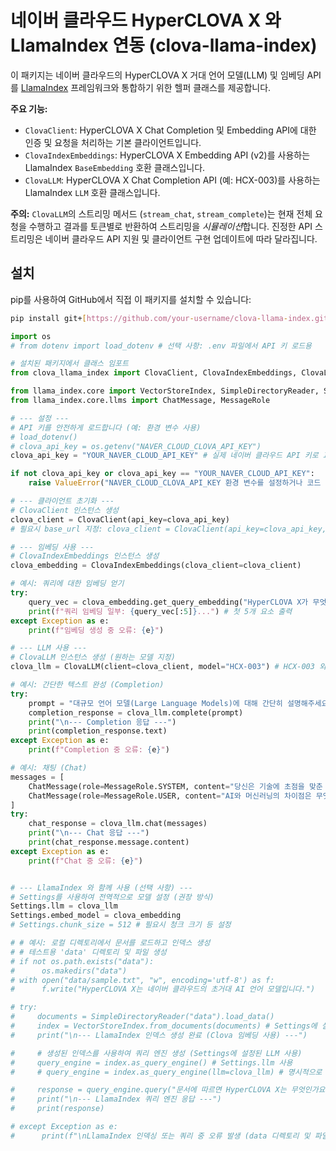 # 네이버 클라우드 HyperCLOVA X 와 LlamaIndex 연동 (clova-llama-index)

이 패키지는 네이버 클라우드의 HyperCLOVA X 거대 언어 모델(LLM) 및 임베딩 API를 [LlamaIndex](https://github.com/run-llama/llama_index) 프레임워크와 통합하기 위한 헬퍼 클래스를 제공합니다.

**주요 기능:**

* `ClovaClient`: HyperCLOVA X Chat Completion 및 Embedding API에 대한 인증 및 요청을 처리하는 기본 클라이언트입니다.
* `ClovaIndexEmbeddings`: HyperCLOVA X Embedding API (v2)를 사용하는 LlamaIndex `BaseEmbedding` 호환 클래스입니다.
* `ClovaLLM`: HyperCLOVA X Chat Completion API (예: HCX-003)를 사용하는 LlamaIndex `LLM` 호환 클래스입니다.

**주의:** `ClovaLLM`의 스트리밍 메서드 (`stream_chat`, `stream_complete`)는 현재 전체 요청을 수행하고 결과를 토큰별로 반환하여 스트리밍을 *시뮬레이션*합니다. 진정한 API 스트리밍은 네이버 클라우드 API 지원 및 클라이언트 구현 업데이트에 따라 달라집니다.

## 설치

pip를 사용하여 GitHub에서 직접 이 패키지를 설치할 수 있습니다:

```bash
pip install git+[https://github.com/your-username/clova-llama-index.git](https://www.google.com/search?q=https://github.com/your-username/clova-llama-index.git)
```


```python
import os
# from dotenv import load_dotenv # 선택 사항: .env 파일에서 API 키 로드용

# 설치된 패키지에서 클래스 임포트
from clova_llama_index import ClovaClient, ClovaIndexEmbeddings, ClovaLLM

from llama_index.core import VectorStoreIndex, SimpleDirectoryReader, Settings
from llama_index.core.llms import ChatMessage, MessageRole

# --- 설정 ---
# API 키를 안전하게 로드합니다 (예: 환경 변수 사용)
# load_dotenv()
# clova_api_key = os.getenv("NAVER_CLOUD_CLOVA_API_KEY")
clova_api_key = "YOUR_NAVER_CLOUD_API_KEY" # 실제 네이버 클라우드 API 키로 교체하세요

if not clova_api_key or clova_api_key == "YOUR_NAVER_CLOUD_API_KEY":
    raise ValueError("NAVER_CLOUD_CLOVA_API_KEY 환경 변수를 설정하거나 코드 내 키를 입력해주세요.")

# --- 클라이언트 초기화 ---
# ClovaClient 인스턴스 생성
clova_client = ClovaClient(api_key=clova_api_key)
# 필요시 base_url 지정: clova_client = ClovaClient(api_key=clova_api_key, base_url="YOUR_API_GATEWAY_URL")

# --- 임베딩 사용 ---
# ClovaIndexEmbeddings 인스턴스 생성
clova_embedding = ClovaIndexEmbeddings(clova_client=clova_client)

# 예시: 쿼리에 대한 임베딩 얻기
try:
    query_vec = clova_embedding.get_query_embedding("HyperCLOVA X가 무엇인가요?")
    print(f"쿼리 임베딩 일부: {query_vec[:5]}...") # 첫 5개 요소 출력
except Exception as e:
    print(f"임베딩 생성 중 오류: {e}")

# --- LLM 사용 ---
# ClovaLLM 인스턴스 생성 (원하는 모델 지정)
clova_llm = ClovaLLM(client=clova_client, model="HCX-003") # HCX-003 외 다른 모델 사용 가능

# 예시: 간단한 텍스트 완성 (Completion)
try:
    prompt = "대규모 언어 모델(Large Language Models)에 대해 간단히 설명해주세요."
    completion_response = clova_llm.complete(prompt)
    print("\n--- Completion 응답 ---")
    print(completion_response.text)
except Exception as e:
    print(f"Completion 중 오류: {e}")

# 예시: 채팅 (Chat)
messages = [
    ChatMessage(role=MessageRole.SYSTEM, content="당신은 기술에 초점을 맞춘 도움이 되는 AI 어시스턴트입니다."),
    ChatMessage(role=MessageRole.USER, content="AI와 머신러닝의 차이점은 무엇인가요?"),
]
try:
    chat_response = clova_llm.chat(messages)
    print("\n--- Chat 응답 ---")
    print(chat_response.message.content)
except Exception as e:
    print(f"Chat 중 오류: {e}")


# --- LlamaIndex 와 함께 사용 (선택 사항) ---
# Settings를 사용하여 전역적으로 모델 설정 (권장 방식)
Settings.llm = clova_llm
Settings.embed_model = clova_embedding
# Settings.chunk_size = 512 # 필요시 청크 크기 등 설정

# # 예시: 로컬 디렉토리에서 문서를 로드하고 인덱스 생성
# # 테스트용 'data' 디렉토리 및 파일 생성
# if not os.path.exists("data"):
#      os.makedirs("data")
# with open("data/sample.txt", "w", encoding='utf-8') as f:
#      f.write("HyperCLOVA X는 네이버 클라우드의 초거대 AI 언어 모델입니다.")

# try:
#     documents = SimpleDirectoryReader("data").load_data()
#     index = VectorStoreIndex.from_documents(documents) # Settings에 설정된 임베딩 모델 사용
#     print("\n--- LlamaIndex 인덱스 생성 완료 (Clova 임베딩 사용) ---")

#     # 생성된 인덱스를 사용하여 쿼리 엔진 생성 (Settings에 설정된 LLM 사용)
#     query_engine = index.as_query_engine() # Settings.llm 사용
#     # query_engine = index.as_query_engine(llm=clova_llm) # 명시적으로 LLM 전달도 가능

#     response = query_engine.query("문서에 따르면 HyperCLOVA X는 무엇인가요?")
#     print("\n--- LlamaIndex 쿼리 엔진 응답 ---")
#     print(response)

# except Exception as e:
#      print(f"\nLlamaIndex 인덱싱 또는 쿼리 중 오류 발생 (data 디렉토리 및 파일 확인): {e}")
```